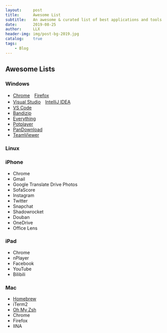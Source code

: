 ```yaml
---
layout:		post
title:		Awesome List
subtitle:	An awesome & curated list of best applications and tools
date:		2019-08-25
author:		LLX
header-img:	img/post-bg-2019.jpg
catalog:	true
tags:
    - Blog
---
```


## Awesome Lists

### Windows
- [Chrome](https://www.google.cn/chrome/)　[Firefox](https://www.firefox.com.cn/)
- [Visual Studio](https://visualstudio.microsoft.com/zh-hans/vs/)　[IntelliJ IDEA](https://www.jetbrains.com/idea/)
- [VS Code](https://code.visualstudio.com/)
- [Bandizip](https://cn.bandisoft.com/bandizip/)
- [Everything](https://www.voidtools.com/)
- [Potplayer](https://daumpotplayer.com/)
- [PanDownload](http://pandownload.com/)
- [TeamViewer](https://www.teamviewer.cn/cn/)

### Linux

### iPhone
- Chrome
- Gmail
- Google Translate Drive Photos
- SofaScore
- Instagram
- Twitter
- Snapchat
- Shadowrocket
- Douban
- OneDrive
- Office Lens

### iPad
- Chrome
- nPlayer
- Facebook
- YouTube
- Bilibili

### Mac
- [Homebrew](https://brew.sh/)
- iTerm2
- [Oh My Zsh](https://github.com/ohmyzsh/ohmyzsh)
- Chrome
- Firefox
- IINA
